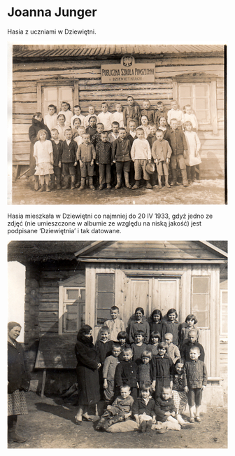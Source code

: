 # Joanna Junger

Hasia z uczniami w Dziewiętni.

![image-020-01](image-020-01.jpg)

Hasia mieszkała w Dziewiętni co najmniej do 20 IV 1933, gdyż jedno ze zdjęć (nie umieszczone w albumie ze względu na niską jakość) jest podpisane ‘Dziewiętnia’ i tak datowane.

![image-020-02](image-020-02.jpg)
